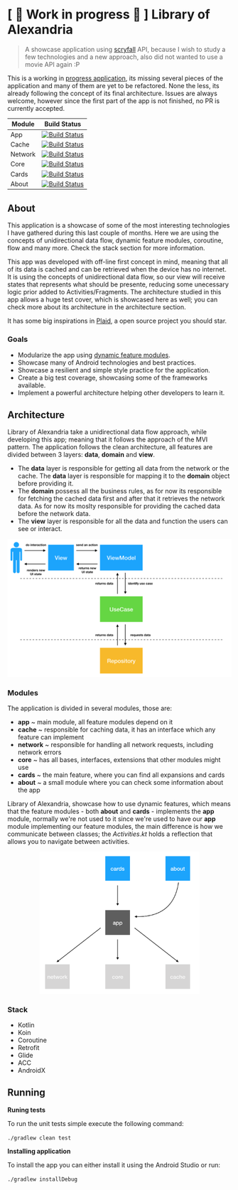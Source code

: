 # [ 🚧 Work in progress 🚧 ] Library of Alexandria
> A showcase application using [scryfall](https://scryfall.com/docs/api "scryfall") API, because I wish to study a few technologies and a new approach, also did not wanted to use a movie API again :P 

This is a working in [progress application](https://github.com/caueferreira/library-of-alexandria/projects), its missing several pieces of the application and many of them are yet to be refactored. None the less, its already following the concept of its final architecture. 
Issues are always welcome, however since the first part of the app is not finished, no PR is currently accepted.

| Module | Build Status |
| ------------ | ------------ |
| App | [![Build Status](https://app.bitrise.io/app/d1418167e662a0df/status.svg?token=6D40OFYo1iwaxP27t8lDrg)](https://app.bitrise.io/app/d1418167e662a0df) |
| Cache | [![Build Status](https://app.bitrise.io/app/83e13043814ffc5d/status.svg?token=v1dlW3zsj2i7JrQYfv4iXA)](https://app.bitrise.io/app/83e13043814ffc5d) |
| Network | [![Build Status](https://app.bitrise.io/app/eb0a4fc95c71256f/status.svg?token=yJBd3KuSrRQSKDwO5XZnvg)](https://app.bitrise.io/app/eb0a4fc95c71256f) |
| Core | [![Build Status](https://app.bitrise.io/app/4f681c4a36c03169/status.svg?token=05FEsBtyvwD7pql5DacWeA)](https://app.bitrise.io/app/4f681c4a36c03169) | 
| Cards | [![Build Status](https://app.bitrise.io/app/14208e84a2b63b15/status.svg?token=F-9_R71nXW76iCZem5S3IA)](https://app.bitrise.io/app/14208e84a2b63b15) |
| About | [![Build Status](https://app.bitrise.io/app/74a4c36961caf0c1/status.svg?token=fgj8VqorwEQjvRYgTR69BQ)](https://app.bitrise.io/app/74a4c36961caf0c1) |

## About
This application is a showcase of some of the most interesting technologies I have gathered during this last couple of months. Here we are using the concepts of unidirectional data flow, dynamic feature modules, coroutine, flow and many more. Check the stack section for more information.

This app was developed with off-line first concept in mind, meaning that all of its data is cached and can be retrieved when the device has no internet. It is using the concepts of unidirectional data flow, so our view will receive states that represents what should be presente, reducing some unecessary logic prior added to Activities/Fragments.
The architecture studied in this app allows a huge test cover, which is showcased here as well; you can check more about its architecture in the architecture section.

It has some big inspirations in [Plaid](https://github.com/android/plaid "Plaid"), a open source project you should star.

### Goals
 * Modularize the app using [dynamic feature modules](https://developer.android.com/guide/app-bundle/ "dynamic feature modules").
 * Showcase many of Android technologies and best practices.
 * Showcase a resilient and simple style practice for the application.
 * Create a big test coverage, showcasing some of the frameworks available.
 * Implement a powerful architecture helping other developers to learn it.


## Architecture

Library of Alexandria take a unidirectional data flow approach, while developing this app; meaning that it follows the approach of the MVI pattern. The application follows the clean architecture, all features are divided between 3 layers: **data**, **domain** and **view**. 
                      
* The **data** layer is responsible for getting all data from the network or the cache. The **data** layer is responsible for mapping it to the **domain** object before providing it.
* The **domain** possess all the business rules, as for now its responsible for fetching the cached data first and after that it retrieves the network data. As for now its moslty responsible for providing the cached data before the network data.   
* The **view** layer is responsible for all the data and function the users can see or interact.

<p align="center">
  <img src="https://github.com/caueferreira/library-of-alexandria/blob/master/.github/application-architecture.png" width="680">
</p?>

### Modules

The application is divided in several modules, those are:
- **app** ~ main module, all feature modules depend on it
- **cache** ~ responsible for caching data, it has an interface which any feature can implement 
- **network** ~ responsible for handling all network requests, including network errors
- **core** ~ has all bases, interfaces, extensions that other modules might use
- **cards** ~ the main feature, where you can find all expansions and cards
- **about** ~ a small module where you can check some information about the app

Library of Alexandria, showcase how to use dynamic features, which means that the feature modules - both **about** and **cards** - implements the **app** module, normally we're not used to it since we're used to have our **app** module implementing our feature modules, the main difference is how we communicate between classes; the _Activities.kt_ holds a reflection that allows you to navigate between activities.

<p align="center">
  <img src="https://github.com/caueferreira/library-of-alexandria/blob/master/.github/dynamic-feature-modules.png" width="360">
</p>

### Stack
- Kotlin
- Koin
- Coroutine
- Retrofit
- Glide
- ACC
- AndroidX

## Running

**Runing tests**

To run the unit tests simple execute the following command:

`./gradlew clean test`

**Installing application**

To install the app you can either install it using the Android Studio or run:

`./gradlew installDebug`
